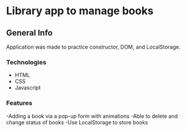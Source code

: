 # Library app to manage books

## General Info
Application was made to practice constructor, DOM, and LocalStorage.


### Technologies
- HTML
- CSS
- Javascript

### Features
-Adding a book via a pop-up form with animations
-Able to delete and change status of books
-Use LocalStorage to store books



